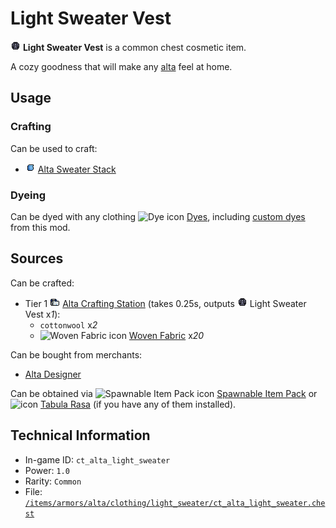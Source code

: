 # Light Sweater Vest

<img src="https://raw.githubusercontent.com/Ceterai/Enternia/main/items/armors/alta/clothing/light_sweater/icon.png" alt="Light Sweater Vest icon" loading="lazy" width="auto" height="16px"/> **Light Sweater Vest** is a common chest cosmetic item.

A cozy goodness that will make any [alta](https://ceterai.github.io/MyEnternia/Wiki/Tags/Alta) feel at home.

## Usage

### Crafting

Can be used to craft:

- <img src="https://raw.githubusercontent.com/Ceterai/Enternia/main/objects/alta/basic/sweater_stack/icon.png" alt="Alta Sweater Stack icon" loading="lazy" width="auto" height="16px"/> [Alta Sweater Stack](https://ceterai.github.io/MyEnternia/Wiki/AltaSweaterStack)

### Dyeing

Can be dyed with any clothing <img src="https://starbounder.org/mediawiki/images/c/cf/Dye_Remover.png" alt="Dye icon" width="8" height="12"/> [Dyes](https://starbounder.org/Dye), including [custom dyes](https://ceterai.github.io/MyEnternia/Wiki/Dyes) from this mod.

## Sources

Can be crafted:

- Tier 1 ![ ](https://raw.githubusercontent.com/Ceterai/Enternia/main/objects/alta/crafting/crafting_station/icon1.png) [Alta Crafting Station](https://ceterai.github.io/MyEnternia/Wiki/AltaCraftingStation) (takes 0.25s, outputs <img src="https://raw.githubusercontent.com/Ceterai/Enternia/main/items/armors/alta/clothing/light_sweater/icon.png" alt="Light Sweater Vest icon" loading="lazy" width="auto" height="16px"/> Light Sweater Vest x*1*):
  - `cottonwool` x*2*
  - <img src="https://starbounder.org/mediawiki/images/d/db/Woven_Fabric.png" alt="Woven Fabric icon" loading="lazy" width="14px" height="12px"/> [Woven Fabric](https://starbounder.org/Woven_Fabric) x*20*

Can be bought from merchants:

- [Alta Designer](https://ceterai.github.io/MyEnternia/Wiki/AltaDesigner)

Can be obtained via <img src="https://raw.githubusercontent.com/Silverfeelin/Starbound-SpawnableItemPack/master/interface/sip/iconSmall.png" alt="Spawnable Item Pack icon" width="18" height="14"/> [Spawnable Item Pack](https://steamcommunity.com/sharedfiles/filedetails/?id=733665104) or <img src="https://steamuserimages-a.akamaihd.net/ugc/263843960696222713/3EC9A7C005541F7D577EBCB8C5736B4EFC9973D6/" alt="icon" width="8" height="12"/> [Tabula Rasa](https://community.playstarbound.com/resources/the-tabula-rasa.3222/) (if you have any of them installed).

## Technical Information

- In-game ID: `ct_alta_light_sweater`
- Power: `1.0`
- Rarity: `Common`
- File: [`/items/armors/alta/clothing/light_sweater/ct_alta_light_sweater.chest`](https://github.com/Ceterai/Enternia/blob/main/items/armors/alta/clothing/light_sweater/ct_alta_light_sweater.chest)
